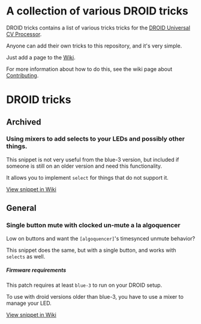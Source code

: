 # A collection of various DROID tricks

DROID tricks contains a list of various tricks tricks for the [DROID Universal CV Processor](https://shop.dermannmitdermaschine.de/pages/droid-universal-cv-processor).

Anyone can add their own tricks to this repository, and it's very simple.

Just add a page to the [Wiki](../../wiki/).

For more information about how to do this, see the wiki page about [Contributing](../../wiki/Contributing).

# DROID tricks
## Archived
### Using mixers to add selects to your LEDs and possibly other things.
This snippet is not very useful from the blue-3 version, but included if someone
is still on an older version and need this functionality.

It allows you to implement `select` for things that do not support it.

[View snippet in Wiki](../../wiki//home/runner/work/droid-tricks/droid-tricks/droid-tricks.wiki/Using-mixers-to-add-selects-to-your-LEDs-and-possibly-other-things..md)
## General
### Single button mute with clocked un‐mute a la algoquencer
Low on buttons and want the `[algoquencer]`'s timesynced unmute behavior?

This snippet does the same, but with a single button, and works with `selects` as well.

##### Firmware requirements
This patch requires at least `blue-3` to run on your DROID setup.

To use with droid versions older than blue-3, you have to use a mixer to manage
your LED.

[View snippet in Wiki](../../wiki//home/runner/work/droid-tricks/droid-tricks/droid-tricks.wiki/Single-button-mute-with-clocked-un‐mute-a-la-algoquencer.md)
